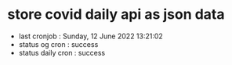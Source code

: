 # store covid daily api as json data

- last cronjob : Sunday, 12 June 2022 13:21:02
- status og cron : success
- status daily cron : success
      
      